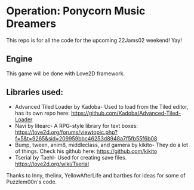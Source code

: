 # Operation: Ponycorn Music Dreamers

This repo is for all the code for the upcoming 22Jams02 weekend! Yay!

## Engine

This game will be done with Love2D framework.

## Libraries used:

* Advanced Tiled Loader by Kadoba- Used to load from the Tiled editor, has its own repo here: https://github.com/Kadoba/Advanced-Tiled-Loader
* Navi by litearc- A RPG-style library for text boxes: https://love2d.org/forums/viewtopic.php?f=5&t=9265&sid=209959bbc46253d8948a7f5fb55f6b08
* Bump, tween, anim8, middleclass, and gamera by kikito- They do a lot of things. Check his github here: https://github.com/kikito
* Tserial by Taehl- Used for creating save files. https://love2d.org/wiki/Tserial

Thanks to Inny, thelinx, YellowAfterLife and bartbes for ideas for some of Puzzlem00n's code.